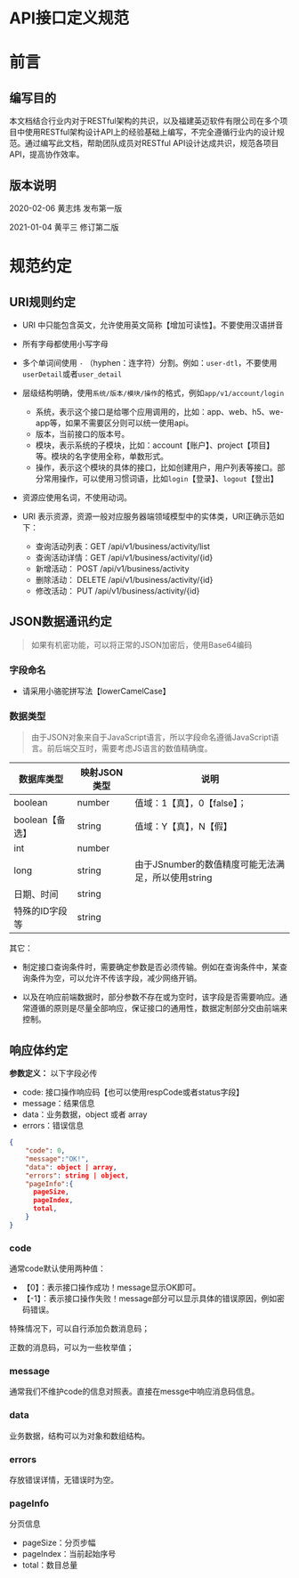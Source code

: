 # API接口定义规范

# 前言

## 编写目的

本文档结合行业内对于RESTful架构的共识，以及福建英迈软件有限公司在多个项目中使用RESTful架构设计API上的经验基础上编写，不完全遵循行业内的设计规范。通过编写此文档，帮助团队成员对RESTful API设计达成共识，规范各项目API，提高协作效率。

## 版本说明

2020-02-06   黄志炜  发布第一版

2021-01-04   黄平三  修订第二版

  # 规范约定

## URI规则约定

- URI 中只能包含英文，允许使用英文简称【增加可读性】。不要使用汉语拼音

- 所有字母都使用小写字母

- 多个单词间使用 `-` （hyphen：连字符）分割。例如：`user-dtl`，不要使用`userDetail`或者`user_detail`

- 层级结构明确，使用`系统/版本/模块/操作`的格式，例如`app/v1/account/login`
  - 系统，表示这个接口是给哪个应用调用的，比如：app、web、h5、we-app等，如果不需要区分则可以统一使用api。
  - 版本，当前接口的版本号。
  - 模块，表示系统的子模块，比如：account【账户】、project【项目】等。模块的名字使用全称，单数形式。
  - 操作，表示这个模块的具体的接口，比如创建用户，用户列表等接口。部分常用操作，可以使用习惯词语，比如`login`【登录】、`logout`【登出】

- 资源应使用名词，不使用动词。

- URI 表示资源，资源一般对应服务器端领域模型中的实体类，URI正确示范如下：

  - 查询活动列表：GET         /api/v1/business/activity/list
  - 查询活动详情：GET         /api/v1/business/activity/{id}
  - 新增活动：        POST       /api/v1/business/activity
  - 删除活动：        DELETE    /api/v1/business/activity/{id}
  - 修改活动：        PUT          /api/v1/business/activity/{id}


## JSON数据通讯约定

> 如果有机密功能，可以将正常的JSON加密后，使用Base64编码

### 字段命名

- 请采用小骆驼拼写法【lowerCamelCase】

### 数据类型

>  由于JSON对象来自于JavaScript语言，所以字段命名遵循JavaScript语言。前后端交互时，需要考虑JS语言的数值精确度。

| 数据库类型      | 映射JSON类型 | 说明                                               |
| --------------- | ------------ | -------------------------------------------------- |
| boolean         | number       | 值域：1【真】，0【false】；                        |
| boolean【备选】 | string       | 值域：Y【真】，N【假】                             |
| int             | number       |                                                    |
| long            | string       | 由于JSnumber的数值精度可能无法满足，所以使用string |
| 日期、时间      | string       |                                                    |
| 特殊的ID字段等  | string       |                                                    |

其它：

- 制定接口查询条件时，需要确定参数是否必须传输。例如在查询条件中，某查询条件为空，可以允许不传该字段，减少网络开销。


- 以及在响应前端数据时，部分参数不存在或为空时，该字段是否需要响应。通常遵循的原则是尽量全部响应，保证接口的通用性，数据定制部分交由前端来控制。


## 响应体约定

**参数定义：** 以下字段必传

- code: 接口操作响应码【也可以使用respCode或者status字段】
- message：结果信息
- data：业务数据，object 或者 array
- errors：错误信息

```JSON
{
    "code": 0,
    "message":"OK!",
    "data": object | array, 
    "errors": string | object,
  	"pageInfo":{
      pageSize,
      pageIndex,
      total,
    }
}

```

### code

通常code默认使用两种值：

- 【0】：表示接口操作成功！message显示OK即可。
- 【-1】：表示接口操作失败！message部分可以显示具体的错误原因，例如密码错误。

特殊情况下，可以自行添加负数消息码；

正数的消息码，可以为一些枚举值；

### message

通常我们不维护code的信息对照表。直接在messge中响应消息码信息。

### data

业务数据，结构可以为对象和数组结构。

### errors

存放错误详情，无错误时为空。

### pageInfo

分页信息

- pageSize：分页步幅
- pageIndex：当前起始序号
- total：数目总量

